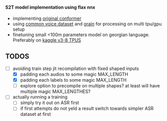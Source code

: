 #### S2T model implementation using flax nnx

* implementing [original conformer](https://arxiv.org/pdf/2005.08100)
* using [common voice dataset](https://commonvoice.mozilla.org/en/datasets) and [grain](https://github.com/google/grain) for processing on multi tpu/gpu setup
* finetuning small <100m parameters model on georgian language. Preferably on [kaggle v3-8 TPUS](https://www.kaggle.com/docs/tpu)


## TODOS

- [ ] avoiding train step jit recompilation with fixed shaped inputs
    - [x] padding each audios to some magic MAX_LENGTH
    - [x] padding each labels to some magic MAX_LENGTH
    - [ ] explore option to precompile on multiple shapes? at least will have multiple magic MAX_LENGTHES?
- [ ] actually running a training
    - [ ] simply try it out on ASR first
    - [ ] if first attempts do not yeld a result switch towards simpler ASR dataset at first